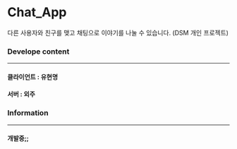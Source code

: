# Chat_App

다른 사용자와 친구를 맺고 채팅으로 이야기를 나눌 수 있습니다. (DSM 개인 프로젝트)

### Develope content
---
#### 클라이언트 : 유현명
#### 서버 : 외주

### Information
---
#### 개발중;;
